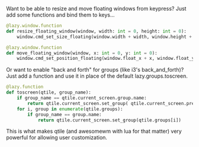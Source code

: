 Want to be able to resize and move floating windows from keypress? Just add some functions and bind them to keys...

```python
@lazy.window.function 
def resize_floating_window(window, width: int = 0, height: int = 0): 
    window.cmd_set_size_floating(window.width + width, window.height + height)

@lazy.window.function 
def move_floating_window(window, x: int = 0, y: int = 0): 
    window.cmd_set_position_floating(window.float_x + x, window.float_y + y) 
```

Or want to enable "back and forth" for groups (like i3's back_and_forth)? 
Just add a function and use it in place of the default lazy.groups.toscreen.

```python
@lazy.function 
def toscreen(qtile, group_name): 
    if group_name == qtile.current_screen.group.name: 
        return qtile.current_screen.set_group( qtile.current_screen.previous_group ) 
    for i, group in enumerate(qtile.groups): 
        if group_name == group.name: 
            return qtile.current_screen.set_group(qtile.groups[i])
```

This is what makes qtile (and awesomewm with lua for that matter) very powerful for allowing user customization.
